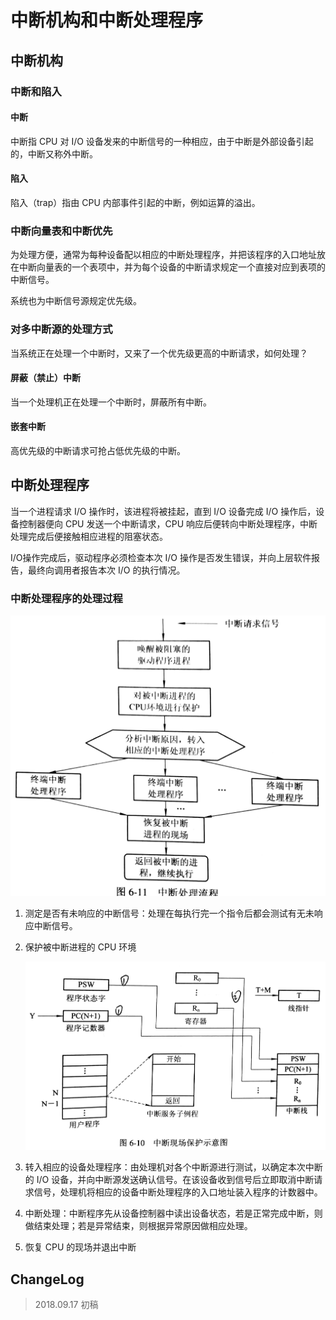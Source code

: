 # 中断机构和中断处理程序

## 中断机构

### 中断和陷入

#### 中断

中断指 CPU 对 I/O 设备发来的中断信号的一种相应，由于中断是外部设备引起的，中断又称外中断。

#### 陷入

陷入（trap）指由 CPU 内部事件引起的中断，例如运算的溢出。

### 中断向量表和中断优先

为处理方便，通常为每种设备配以相应的中断处理程序，并把该程序的入口地址放在中断向量表的一个表项中，并为每个设备的中断请求规定一个直接对应到表项的中断信号。

系统也为中断信号源规定优先级。

### 对多中断源的处理方式

当系统正在处理一个中断时，又来了一个优先级更高的中断请求，如何处理？

#### 屏蔽（禁止）中断

当一个处理机正在处理一个中断时，屏蔽所有中断。

#### 嵌套中断

高优先级的中断请求可抢占低优先级的中断。

## 中断处理程序

当一个进程请求 I/O 操作时，该进程将被挂起，直到 I/O 设备完成 I/O 操作后，设备控制器便向 CPU 发送一个中断请求，CPU 响应后便转向中断处理程序，中断处理完成后便接触相应进程的阻塞状态。

I/O操作完成后，驱动程序必须检查本次 I/O 操作是否发生错误，并向上层软件报告，最终向调用者报告本次 I/O 的执行情况。

### 中断处理程序的处理过程

![os_28](os_28.jpg)

1. 测定是否有未响应的中断信号：处理在每执行完一个指令后都会测试有无未响应中断信号。

2. 保护被中断进程的 CPU 环境

   ![os_27](os_27.jpg)

3. 转入相应的设备处理程序：由处理机对各个中断源进行测试，以确定本次中断的 I/O 设备，并向中断源发送确认信号。在该设备收到信号后立即取消中断请求信号，处理机将相应的设备中断处理程序的入口地址装入程序的计数器中。

4. 中断处理：中断程序先从设备控制器中读出设备状态，若是正常完成中断，则做结束处理；若是异常结束，则根据异常原因做相应处理。

5. 恢复 CPU 的现场并退出中断

## ChangeLog

> 2018.09.17 初稿